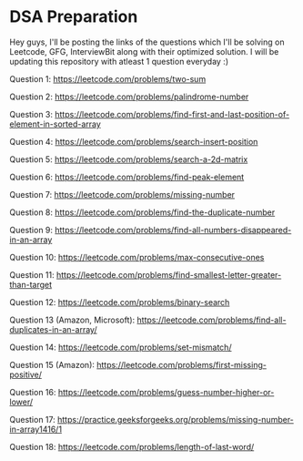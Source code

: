 # DSA Preparation
Hey guys, I'll be posting the links of the questions which I'll be solving on Leetcode, GFG, InterviewBit along with their optimized solution.
I will be updating this repository with atleast 1 question everyday :)

Question 1:
https://leetcode.com/problems/two-sum


Question 2:
https://leetcode.com/problems/palindrome-number


Question 3:
https://leetcode.com/problems/find-first-and-last-position-of-element-in-sorted-array


Question 4:
https://leetcode.com/problems/search-insert-position


Question 5:
https://leetcode.com/problems/search-a-2d-matrix


Question 6:
https://leetcode.com/problems/find-peak-element


Question 7:
https://leetcode.com/problems/missing-number


Question 8:
https://leetcode.com/problems/find-the-duplicate-number


Question 9:
https://leetcode.com/problems/find-all-numbers-disappeared-in-an-array


Question 10:
https://leetcode.com/problems/max-consecutive-ones


Question 11:
https://leetcode.com/problems/find-smallest-letter-greater-than-target


Question 12:
https://leetcode.com/problems/binary-search


Question 13 (Amazon, Microsoft):
https://leetcode.com/problems/find-all-duplicates-in-an-array/


Question 14:
https://leetcode.com/problems/set-mismatch/


Question 15 (Amazon):
https://leetcode.com/problems/first-missing-positive/


Question 16:
https://leetcode.com/problems/guess-number-higher-or-lower/


Question 17:
https://practice.geeksforgeeks.org/problems/missing-number-in-array1416/1



Question 18:
https://leetcode.com/problems/length-of-last-word/


